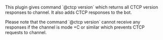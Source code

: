 This plugin gives command ´@ctcp version´ which returns all CTCP version responses to channel.
It also adds CTCP responses to the bot.

Please note that the command `@ctcp version´ cannot receive any responses if the channel is 
mode +C or similar which prevents CTCP requests to channel.
